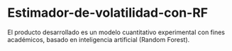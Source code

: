 # Estimador-de-volatilidad-con-RF
El producto desarrollado es un modelo cuantitativo experimental con fines académicos, basado en inteligencia artificial (Random Forest).
